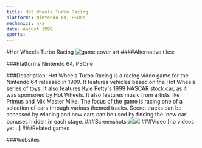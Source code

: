 ```yaml
---
title: Hot Wheels Turbo Racing
platforms: Nintendo 64, PSOne
mechanics: n/a
date: August 1999
sports: 
---
```

#Hot Wheels Turbo Racing
![game cover art](//images.igdb.com/igdb/image/upload/t_cover_big/cgnfgftuotvpw8asa1ku.jpg "Logo Title Text 1")
####Alternative tiles:

###Platforms
Nintendo 64, PSOne

###Description:
Hot Wheels Turbo Racing is a racing video game for the Nintendo 64 released in 1999. It features vehicles based on the Hot Wheels series of toys. It also features Kyle Petty's 1999 NASCAR stock car, as it was sponsored by Hot Wheels. It also features music from artists like Primus and Mix Master Mike. The focus of the game is racing one of a selection of cars through various themed tracks. Secret tracks can be accessed by winning and new cars can be used by finding the 'new car' bonuses hidden in each stage.
###Screenshots
<a target="_blank" href="//images.igdb.com/igdb/image/upload/t_cover_big/rvrnlqlji2wnywhxan89.jpg"><img src="//images.igdb.com/igdb/image/upload/t_thumb/rvrnlqlji2wnywhxan89.jpg"/></a><a target="_blank" href="//images.igdb.com/igdb/image/upload/t_cover_big/no1f1y4rrzwooqvo2lxp.jpg"><img src="//images.igdb.com/igdb/image/upload/t_thumb/no1f1y4rrzwooqvo2lxp.jpg"/></a>
###Video
[no videos yet...]
###Related games

###Websites

